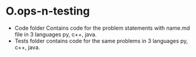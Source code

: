 # O.ops-n-testing

- Code folder Contains code for the problem statements with name.md file in 3 languages py, c++, java.
- Tests folder contains code for the same problems in 3 languages py, c++, java.

